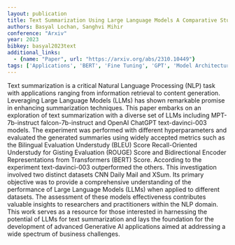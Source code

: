```yaml
---
layout: publication
title: Text Summarization Using Large Language Models A Comparative Study of MPT-7b-instruct Falcon-7b-instruct and OpenAI Chat-GPT Models
authors: Basyal Lochan, Sanghvi Mihir
conference: "Arxiv"
year: 2023
bibkey: basyal2023text
additional_links:
  - {name: "Paper", url: "https://arxiv.org/abs/2310.10449"}
tags: ['Applications', 'BERT', 'Fine Tuning', 'GPT', 'Model Architecture', 'Pretraining Methods', 'RAG', 'Transformer']
---
```

Text summarization is a critical Natural Language Processing (NLP) task with applications ranging from information retrieval to content generation. Leveraging Large Language Models (LLMs) has shown remarkable promise in enhancing summarization techniques. This paper embarks on an exploration of text summarization with a diverse set of LLMs including MPT-7b-instruct falcon-7b-instruct and OpenAI ChatGPT text-davinci-003 models. The experiment was performed with different hyperparameters and evaluated the generated summaries using widely accepted metrics such as the Bilingual Evaluation Understudy (BLEU) Score Recall-Oriented Understudy for Gisting Evaluation (ROUGE) Score and Bidirectional Encoder Representations from Transformers (BERT) Score. According to the experiment text-davinci-003 outperformed the others. This investigation involved two distinct datasets CNN Daily Mail and XSum. Its primary objective was to provide a comprehensive understanding of the performance of Large Language Models (LLMs) when applied to different datasets. The assessment of these models effectiveness contributes valuable insights to researchers and practitioners within the NLP domain. This work serves as a resource for those interested in harnessing the potential of LLMs for text summarization and lays the foundation for the development of advanced Generative AI applications aimed at addressing a wide spectrum of business challenges.
